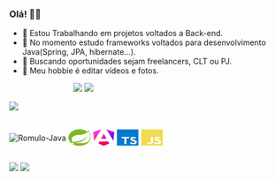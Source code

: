 ### Olá! 👋👋

- 🔭 Estou Trabalhando em projetos voltados a Back-end.
- 🌱 No momento estudo frameworks voltados para desenvolvimento Java(Spring, JPA, hibernate...).
- 💼 Buscando oportunidades sejam freelancers, CLT ou PJ.
- 🎨 Meu hobbie é editar vídeos e fotos.

<div class="flex flex-wrap">
  <span>ㅤㅤㅤㅤㅤㅤㅤㅤㅤ</span><img width = "54%" src="https://github-readme-streak-stats.herokuapp.com/?user=Romulomdr&theme=vue-dark&hide_border=false">
  <img width = "35.5%" src="https://github-readme-stats.vercel.app/api/top-langs/?username=Romulomdr&theme=vue-dark&hide_border=false&include_all_commits=false&count_private=false&layout=compact">
</div> 

[![](https://visitcount.itsvg.in/api?id=Romulomdr&icon=5&color=0)](https://visitcount.itsvg.in)

<div style="display: inline_block"><br>
  
  <img align="center" alt="Romulo-Java" height="30" width="40" src="https://www.svgrepo.com/show/184143/java.svg">
  <img align="center" alt="Romulo-Spring" height="30" width="40" src="https://github.com/devicons/devicon/blob/master/icons/spring/spring-original.svg">
  <img align="center" alt="Romulo-Angular" height="30" width="40" src="https://github.com/devicons/devicon/blob/master/icons/angular/angular-original.svg">
  <img align="center" alt="Romulo-Angular" height="30" width="40" src="https://github.com/devicons/devicon/blob/master/icons/typescript/typescript-plain.svg">
  <img align="center" alt="Romulo-Js" height="30" width="40" src="https://raw.githubusercontent.com/devicons/devicon/master/icons/javascript/javascript-plain.svg">
 
</div>

 ##
 
<div> 
 <a href = "mailto:romulomatheus31@gmail.com"><img src="https://img.shields.io/badge/-Gmail-%23333?style=for-the-badge&logo=gmail&logoColor=white" target="_blank"></a>
 <a href="https://www.linkedin.com/in/romulo-dantas-4646ab192/" target="_blank"><img src="https://img.shields.io/badge/-LinkedIn-%230077B5?style=for-the-badge&logo=linkedin&logoColor=white" target="_blank"></a> 
</div>
